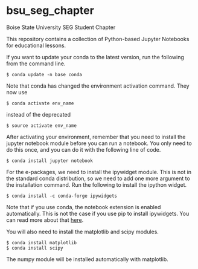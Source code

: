 # bsu\_seg\_chapter
Boise State University SEG Student Chapter

This repository contains a collection of Python-based Jupyter Notebooks for educational lessons. 

If you want to update your conda to the latest version, run the following from the command line.

	$ conda update -n base conda

Note that conda has changed the environment activation command. They now use

	$ conda activate env_name
	
instead of the deprecated

	$ source activate env_name

After activating your environment, remember that you need to install the jupyter notebook module before you can run a notebook. You only need to do this once, and you can do it with the following line of code.

	$ conda install jupyter notebook

For the e-packages, we need to install the ipywidget module. This is not in the standard conda distribution, so we need to add one more argument to the installation command. Run the following to install the ipython widget.

	$ conda install -c conda-forge ipywidgets
	
Note that if you use conda, the notebook extension is enabled automatically. This is not the case if you use pip to install ipywidgets. You can read more about that [here](https://ipywidgets.readthedocs.io/en/stable/user_install.html).

You will also need to install the matplotlib and scipy modules.

	$ conda install matplotlib
	$ conda install scipy

The numpy module will be installed automatically with matplotlib.
	 